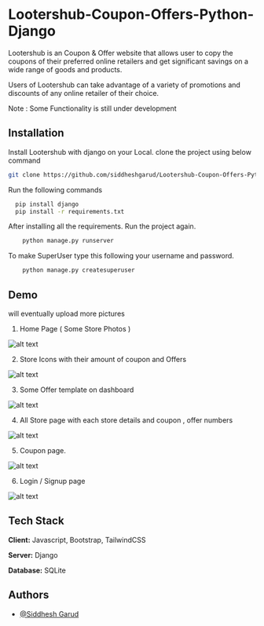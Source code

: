 
# Lootershub-Coupon-Offers-Python-Django

Lootershub is an Coupon & Offer website that allows user to copy the coupons of their preferred online retailers and get significant savings on a wide range of goods and products.

Users of Lootershub can take advantage of a variety of promotions and discounts of any online retailer of their choice.

Note : Some Functionality is still under development 

## Installation

Install Lootershub with django on your Local.
clone the project using below command

```bash 
git clone https://github.com/siddheshgarud/Lootershub-Coupon-Offers-Python-Django
```

Run the following commands

```bash
  pip install django
  pip install -r requirements.txt

```

After installing all the requirements. Run the project again.

```bash
    python manage.py runserver

```

To make SuperUser type this following your username and password.

```bash
    python manage.py createsuperuser

```

    
## Demo

will eventually upload more pictures

1. Home Page ( Some Store Photos )


 ![alt text](https://github.com/siddheshgarud/Lootershub-Coupon-Offers-Python-Django/blob/master/screenshots/Screenshot1.png?raw=true)


2. Store Icons with their amount of coupon and Offers

![alt text](https://github.com/siddheshgarud/Lootershub-Coupon-Offers-Python-Django/blob/master/screenshots/Screenshot2.png?raw=true)


3. Some Offer template on dashboard

![alt text](https://github.com/siddheshgarud/Lootershub-Coupon-Offers-Python-Django/blob/master/screenshots/Screenshot3.png?raw=true)


4. All Store page with each store details and coupon , offer numbers



![alt text](https://github.com/siddheshgarud/Lootershub-Coupon-Offers-Python-Django/blob/master/screenshots/Screenshot4.png?raw=true)

5. Coupon page.

![alt text](https://github.com/siddheshgarud/Lootershub-Coupon-Offers-Python-Django/blob/master/screenshots/Screenshot7.png?raw=true)

6. Login / Signup page

![alt text](https://github.com/siddheshgarud/Lootershub-Coupon-Offers-Python-Django/blob/master/screenshots/Screenshot7.png?raw=true)

## Tech Stack

**Client:** Javascript, Bootstrap, TailwindCSS

**Server:** Django

**Database:** SQLite





## Authors

- [@Siddhesh Garud](https://in.linkedin.com/in/siddheshgarud)

